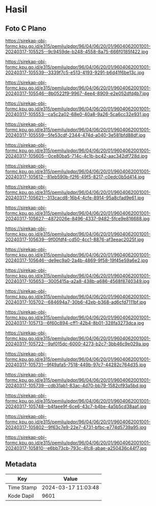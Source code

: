 # Hasil

## Foto C Plano

https://sirekap-obj-formc.kpu.go.id/e315/pemilu/pdpr/96/04/06/20/01/9604062001001-20240317-105525--9c9459de-b248-4558-8a75-666f0185f422.jpg

https://sirekap-obj-formc.kpu.go.id/e315/pemilu/pdpr/96/04/06/20/01/9604062001001-20240317-105539--3339f7c5-e513-4193-9291-b6d41f6be13c.jpg

https://sirekap-obj-formc.kpu.go.id/e315/pemilu/pdpr/96/04/06/20/01/9604062001001-20240317-105546--8b0522f9-9967-4ee4-8909-e2e052dfd4b7.jpg

https://sirekap-obj-formc.kpu.go.id/e315/pemilu/pdpr/96/04/06/20/01/9604062001001-20240317-105553--ca5c2a02-68e0-40a8-9a26-5ca6cc32e931.jpg

https://sirekap-obj-formc.kpu.go.id/e315/pemilu/pdpr/96/04/06/20/01/9604062001001-20240317-105559--5fe53cdf-2344-474d-a040-3e581bfd88df.jpg

https://sirekap-obj-formc.kpu.go.id/e315/pemilu/pdpr/96/04/06/20/01/9604062001001-20240317-105605--0ce80ba5-714c-4c1b-bc42-aac342df728d.jpg

https://sirekap-obj-formc.kpu.go.id/e315/pemilu/pdpr/96/04/06/20/01/9604062001001-20240317-105612--81eb590b-f2f6-49f5-8217-c0edc0b5d414.jpg

https://sirekap-obj-formc.kpu.go.id/e315/pemilu/pdpr/96/04/06/20/01/9604062001001-20240317-105621--313cacd8-16b4-4cfe-8914-95a8cfad9e61.jpg

https://sirekap-obj-formc.kpu.go.id/e315/pemilu/pdpr/96/04/06/20/01/9604062001001-20240317-105627--4872026e-8496-4337-9482-5fce9e816688.jpg

https://sirekap-obj-formc.kpu.go.id/e315/pemilu/pdpr/96/04/06/20/01/9604062001001-20240317-105639--9f00fdf4-cd50-4cc1-8876-af3eeac2025f.jpg

https://sirekap-obj-formc.kpu.go.id/e315/pemilu/pdpr/96/04/06/20/01/9604062001001-20240317-105646--de9ec9a0-2a4b-4869-9f58-19f45e59a6e2.jpg

https://sirekap-obj-formc.kpu.go.id/e315/pemilu/pdpr/96/04/06/20/01/9604062001001-20240317-105653--3005415a-a2a8-438b-a686-4568f8740349.jpg

https://sirekap-obj-formc.kpu.go.id/e315/pemilu/pdpr/96/04/06/20/01/9604062001001-20240317-105702--684694a7-30b6-42eb-b368-ad6cfd7111bf.jpg

https://sirekap-obj-formc.kpu.go.id/e315/pemilu/pdpr/96/04/06/20/01/9604062001001-20240317-105713--6f60c894-cff1-42b4-8b01-328fa3273dca.jpg

https://sirekap-obj-formc.kpu.go.id/e315/pemilu/pdpr/96/04/06/20/01/9604062001001-20240317-105722--9af015dc-6000-4273-b2c7-3bb46c9e029a.jpg

https://sirekap-obj-formc.kpu.go.id/e315/pemilu/pdpr/96/04/06/20/01/9604062001001-20240317-105731--9f49afa5-7518-449b-97c7-44282c764d35.jpg

https://sirekap-obj-formc.kpu.go.id/e315/pemilu/pdpr/96/04/06/20/01/9604062001001-20240317-105739--cdb31ab1-83ac-4d70-bb79-1582cf93a5bd.jpg

https://sirekap-obj-formc.kpu.go.id/e315/pemilu/pdpr/96/04/06/20/01/9604062001001-20240317-105748--b4faee9f-6ce6-43c7-b4be-4a5b5cd38aaf.jpg

https://sirekap-obj-formc.kpu.go.id/e315/pemilu/pdpr/96/04/06/20/01/9604062001001-20240317-105802--9f63c7e9-22e7-4731-bfbc-e774d5739a95.jpg

https://sirekap-obj-formc.kpu.go.id/e315/pemilu/pdpr/96/04/06/20/01/9604062001001-20240317-105810--e6bb73cb-793c-4fc8-abae-a250436c44f7.jpg


## Metadata

| Key        | Value               |
| ---------- | ------------------- |
| Time Stamp | 2024-03-17 11:03:48 |
| Kode Dapil | 9601                |



